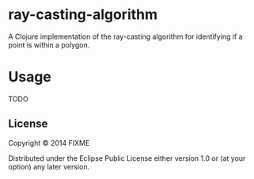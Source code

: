# ray-casting-algorithm

A Clojure implementation of the ray-casting algorithm for identifying if a point is within a polygon.

# Usage
TODO

## License

Copyright © 2014 FIXME

Distributed under the Eclipse Public License either version 1.0 or (at
your option) any later version.
